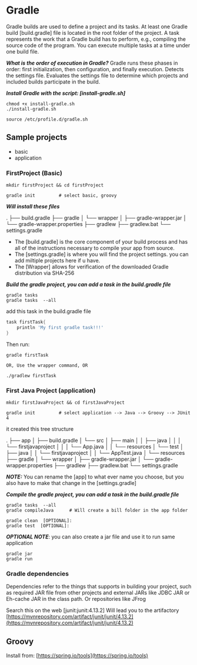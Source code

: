 # Gradle
Gradle builds are used to define a project and its tasks. At least one Gradle build [build.gradle] file is located in the root folder of the project. A task represents the work that a Gradle build has to perform, e.g., compiling the source code of the program. You can execute multiple tasks at a time under one build file.

***What is the order of execution in Gradle?***
Gradle runs these phases in order: first initialization, then configuration, and finally execution. Detects the settings file. Evaluates the settings file to determine which projects and included builds participate in the build.

***Install Gradle with the script: [install-gradle.sh]***

```
chmod +x install-gradle.sh
./install-gradle.sh

source /etc/profile.d/gradle.sh
```

## Sample projects
- basic
- application

### FirstProject (Basic)

```
mkdir firstProject && cd firstProject

gradle init         # select basic, groovy
```

***Will install these files***

.
├── build.gradle
├── gradle
│   └── wrapper
│       ├── gradle-wrapper.jar
│       └── gradle-wrapper.properties
├── gradlew
├── gradlew.bat
└── settings.gradle

- The [build.gradle] is the core component of your build process and has all of the instructions necessary to compile your app from source.
- The [settings.gradle] is where you will find the project settings. you can add miltiple projects here if u have.
- The [Wrapper] allows for verification of the downloaded Gradle distribution via SHA-256

***Build the gradle project, you can add a task in the build.gradle file***

```
gradle tasks
gradle tasks  --all
```

add this task in the build.gradle file

```groovy
task firstTask{
    println 'My first gradle task!!!'
}
```

Then run:

```
gradle firstTask

OR, Use the wrapper command, OR

./gradlew firstTask
```

### First Java Project (application)

```
mkdir firstJavaProject && cd firstJavaProject

gradle init         # select application --> Java --> Groovy --> JUnit 4
```

it created this tree structure

.
├── app
│   ├── build.gradle
│   └── src
│       ├── main
│       │   ├── java
│       │   │   └── firstjavaproject
│       │   │       └── App.java
│       │   └── resources
│       └── test
│           ├── java
│           │   └── firstjavaproject
│           │       └── AppTest.java
│           └── resources
├── gradle
│   └── wrapper
│       ├── gradle-wrapper.jar
│       └── gradle-wrapper.properties
├── gradlew
├── gradlew.bat
└── settings.gradle


***NOTE:*** You can rename the [app] to what ever name you choose, but you also have to make that change in the [settings.gradle]

***Compile the gradle project, you can add a task in the build.gradle file***

```
gradle tasks  --all
gradle compileJava      # Will create a bill folder in the app folder

gradle clean  [OPTIONAL]:
gradle test  [OPTIONAL]:
```

***OPTIONAL NOTE***: you can also create a jar file and use it to run same application

```
gradle jar
gradle run
```

### Gradle dependencies
Dependencies refer to the things that supports in building your project, such as required JAR file from other projects and external JARs like JDBC JAR or Eh-cache JAR in the class path. Or repositories like JFrog

Search this on the web [junit:junit:4.13.2]
Will lead you to the artifactory [https://mvnrepository.com/artifact/junit/junit/4.13.2](https://mvnrepository.com/artifact/junit/junit/4.13.2)

## Groovy

Install from: [https://spring.io/tools](https://spring.io/tools)


